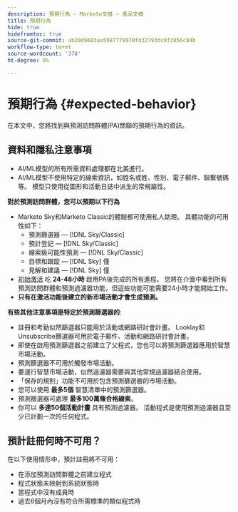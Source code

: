 ```yaml
---
description: 預期行為 — Marketo文檔 — 產品文檔
title: 預期行為
hide: true
hidefromtoc: true
source-git-commit: ab20d9683aa5987778970fd32793dc0f3056c84b
workflow-type: tm+mt
source-wordcount: '378'
ht-degree: 0%

---
```


# 預期行為 {#expected-behavior}

在本文中，您將找到與預測訪問群體(PA)關聯的預期行為的資訊。

## 資料和隱私注意事項

* AI/ML模型的所有所需資料處理都在北美進行。
* AI/ML模型不使用特定的線索資訊，如姓名或姓、性別、電子郵件、聯繫號碼等。 模型只使用從圖形和活動日誌中派生的常規屬性。

**對於預測訪問群體，您可以預期以下行為**

* Marketo Sky和Marketo Classic的體驗都可使用私人助理。 具體功能的可用性如下：
   * 預測篩選器 —  [!DNL Sky/Classic]
   * 預計登記 —  [!DNL Sky/Classic]
   * 線索級可能性預測 —  [!DNL Sky/Classic]
   * 目標和跟蹤 —  [!DNL Sky] 僅
   * 見解和建議 —  [!DNL Sky] 僅
* [初始激活](/help/marketo/product-docs/marketo-sky/getting-started-with-predictive-audiences.md) 吃 **24-48小時** 啟用PA後完成的所有進程。 您將在介面中看到所有預測訪問群體和預測過濾器功能，但這些功能可能需要24小時才能開始工作。
* **只有在激活功能後建立的新市場活動才會生成預測。**

**有些其他注意事項是特定於預測篩選器的**:

* 註冊和考勤似然篩選器只能用於活動或網路研討會計畫。 Looklay和Unsubscribe篩選器可用於電子郵件、活動和網路研討會計畫。
* 即使在啟用預測篩選器之前建立了父程式，您也可以將預測篩選器應用於智慧市場活動。
* 預測篩選器不可用於觸發市場活動。
* 要運行智慧市場活動，似然過濾器需要與其他常規過濾器結合使用。
* 「保存的規則」功能不可用於包含預測篩選器的市場活動。
* 您可以使用 **最多5個** 智慧清單中的預測篩選器。
* 預測篩選器可處理 **最多100萬條合格線索**。
* 你可以 **多達50個活動計畫** 具有預測過濾器。 活動程式是使用預測過濾器且至少已計劃一次的任何程式。

## 預計註冊何時不可用？

在以下使用情形中，預計註冊將不可用：

* 在添加預測訪問群體之前建立程式
* 程式狀態未映射到系統狀態時
* 當程式中沒有成員時
* 過去6個月內沒有符合所需標準的類似程式時
